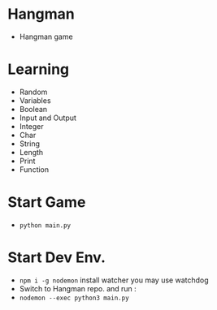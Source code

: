 # Hangman
- Hangman game

# Learning
- Random
- Variables
- Boolean
- Input and Output
- Integer
- Char
- String
- Length
- Print
- Function

# Start Game
- `python main.py`

# Start Dev Env.
- `npm i -g nodemon` install watcher you may use watchdog
- Switch to Hangman repo. and run :
- `nodemon --exec python3 main.py`
